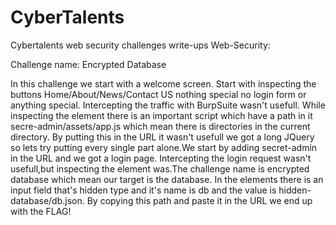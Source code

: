 # CyberTalents

Cybertalents web security challenges write-ups
Web-Security:

Challenge name: Encrypted Database

In this challenge we start with a welcome screen.
Start with inspecting the buttons Home/About/News/Contact US nothing special no login form or anything special. Intercepting the traffic with BurpSuite wasn't usefull. While inspecting the element there is an important script which have a path in it secre-admin/assets/app.js which mean there is directories in the current directory. By putting this in the URL it wasn't usefull we got a long JQuery so lets try putting every single part alone.We start by adding secret-admin in the URL and we got a login page. Intercepting the login request wasn't usefull,but inspecting the element was.The challenge name is encrypted database which mean our target is the database. In the elements there is an input field that's hidden type and it's name is db and the value is hidden-database/db.json.
By copying this path and paste it in the URL we end up with the FLAG!
